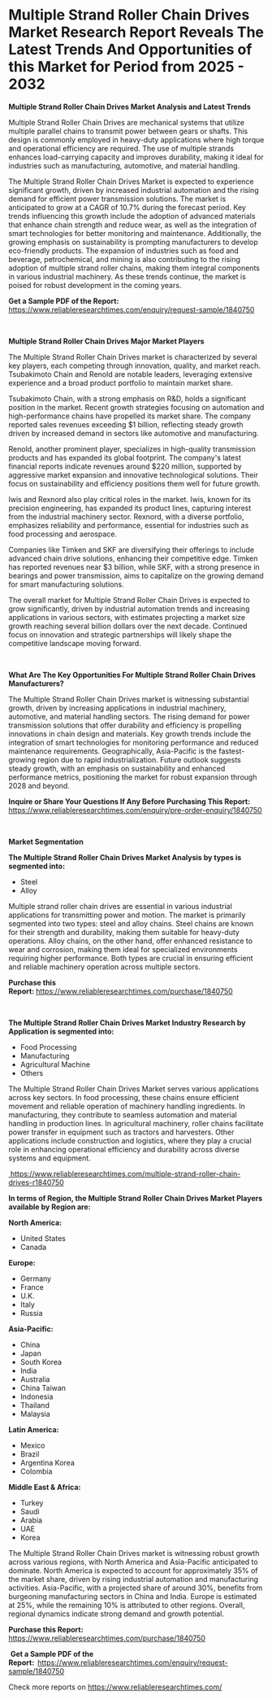 <p><h1>Multiple Strand Roller Chain Drives Market Research Report Reveals The Latest Trends And Opportunities of this Market for Period from 2025 - 2032</h1></p><p><strong>Multiple Strand Roller Chain Drives Market Analysis and Latest Trends</strong></p>
<p><p>Multiple Strand Roller Chain Drives are mechanical systems that utilize multiple parallel chains to transmit power between gears or shafts. This design is commonly employed in heavy-duty applications where high torque and operational efficiency are required. The use of multiple strands enhances load-carrying capacity and improves durability, making it ideal for industries such as manufacturing, automotive, and material handling.</p><p>The Multiple Strand Roller Chain Drives Market is expected to experience significant growth, driven by increased industrial automation and the rising demand for efficient power transmission solutions. The market is anticipated to grow at a CAGR of 10.7% during the forecast period. Key trends influencing this growth include the adoption of advanced materials that enhance chain strength and reduce wear, as well as the integration of smart technologies for better monitoring and maintenance. Additionally, the growing emphasis on sustainability is prompting manufacturers to develop eco-friendly products. The expansion of industries such as food and beverage, petrochemical, and mining is also contributing to the rising adoption of multiple strand roller chains, making them integral components in various industrial machinery. As these trends continue, the market is poised for robust development in the coming years.</p></p>
<p><strong>Get a Sample PDF of the Report:&nbsp;</strong> <a href="https://www.reliableresearchtimes.com/enquiry/request-sample/1840750?utm_campaign=2233&utm_medium=2&utm_source=Github&utm_content=ia&utm_term=12042025&utm_id=multiple-strand-roller-chain-drives">https://www.reliableresearchtimes.com/enquiry/request-sample/1840750</a></p>
<p>&nbsp;</p>
<p><strong>Multiple Strand Roller Chain Drives Major Market Players</strong></p>
<p><p>The Multiple Strand Roller Chain Drives market is characterized by several key players, each competing through innovation, quality, and market reach. Tsubakimoto Chain and Renold are notable leaders, leveraging extensive experience and a broad product portfolio to maintain market share. </p><p>Tsubakimoto Chain, with a strong emphasis on R&D, holds a significant position in the market. Recent growth strategies focusing on automation and high-performance chains have propelled its market share. The company reported sales revenues exceeding $1 billion, reflecting steady growth driven by increased demand in sectors like automotive and manufacturing.</p><p>Renold, another prominent player, specializes in high-quality transmission products and has expanded its global footprint. The company's latest financial reports indicate revenues around $220 million, supported by aggressive market expansion and innovative technological solutions. Their focus on sustainability and efficiency positions them well for future growth.</p><p>Iwis and Rexnord also play critical roles in the market. Iwis, known for its precision engineering, has expanded its product lines, capturing interest from the industrial machinery sector. Rexnord, with a diverse portfolio, emphasizes reliability and performance, essential for industries such as food processing and aerospace.</p><p>Companies like Timken and SKF are diversifying their offerings to include advanced chain drive solutions, enhancing their competitive edge. Timken has reported revenues near $3 billion, while SKF, with a strong presence in bearings and power transmission, aims to capitalize on the growing demand for smart manufacturing solutions.</p><p>The overall market for Multiple Strand Roller Chain Drives is expected to grow significantly, driven by industrial automation trends and increasing applications in various sectors, with estimates projecting a market size growth reaching several billion dollars over the next decade. Continued focus on innovation and strategic partnerships will likely shape the competitive landscape moving forward.</p></p>
<p>&nbsp;</p>
<p><strong>What Are The Key Opportunities For Multiple Strand Roller Chain Drives Manufacturers?</strong></p>
<p><p>The Multiple Strand Roller Chain Drives market is witnessing substantial growth, driven by increasing applications in industrial machinery, automotive, and material handling sectors. The rising demand for power transmission solutions that offer durability and efficiency is propelling innovations in chain design and materials. Key growth trends include the integration of smart technologies for monitoring performance and reduced maintenance requirements. Geographically, Asia-Pacific is the fastest-growing region due to rapid industrialization. Future outlook suggests steady growth, with an emphasis on sustainability and enhanced performance metrics, positioning the market for robust expansion through 2028 and beyond.</p></p>
<p><strong>Inquire or Share Your Questions If Any Before Purchasing This Report:</strong> <a href="https://www.reliableresearchtimes.com/enquiry/pre-order-enquiry/1840750?utm_campaign=2233&utm_medium=2&utm_source=Github&utm_content=ia&utm_term=12042025&utm_id=multiple-strand-roller-chain-drives">https://www.reliableresearchtimes.com/enquiry/pre-order-enquiry/1840750</a></p>
<p>&nbsp;</p>
<p><strong>Market Segmentation</strong></p>
<p><strong>The Multiple Strand Roller Chain Drives Market Analysis by types is segmented into:</strong></p>
<p><ul><li>Steel</li><li>Alloy</li></ul></p>
<p><p>Multiple strand roller chain drives are essential in various industrial applications for transmitting power and motion. The market is primarily segmented into two types: steel and alloy chains. Steel chains are known for their strength and durability, making them suitable for heavy-duty operations. Alloy chains, on the other hand, offer enhanced resistance to wear and corrosion, making them ideal for specialized environments requiring higher performance. Both types are crucial in ensuring efficient and reliable machinery operation across multiple sectors.</p></p>
<p><strong>Purchase this Report:&nbsp;</strong><a href="https://www.reliableresearchtimes.com/purchase/1840750?utm_campaign=2233&utm_medium=2&utm_source=Github&utm_content=ia&utm_term=12042025&utm_id=multiple-strand-roller-chain-drives">https://www.reliableresearchtimes.com/purchase/1840750</a></p>
<p>&nbsp;</p>
<p><strong>The Multiple Strand Roller Chain Drives Market Industry Research by Application is segmented into:</strong></p>
<p><ul><li>Food Processing</li><li>Manufacturing</li><li>Agricultural Machine</li><li>Others</li></ul></p>
<p><p>The Multiple Strand Roller Chain Drives Market serves various applications across key sectors. In food processing, these chains ensure efficient movement and reliable operation of machinery handling ingredients. In manufacturing, they contribute to seamless automation and material handling in production lines. In agricultural machinery, roller chains facilitate power transfer in equipment such as tractors and harvesters. Other applications include construction and logistics, where they play a crucial role in enhancing operational efficiency and durability across diverse systems and equipment.</p></p>
<p><a href="https://www.reliableresearchtimes.com/multiple-strand-roller-chain-drives-r1840750?utm_campaign=2233&utm_medium=2&utm_source=Github&utm_content=ia&utm_term=12042025&utm_id=multiple-strand-roller-chain-drives">&nbsp;https://www.reliableresearchtimes.com/multiple-strand-roller-chain-drives-r1840750</a></p>
<p><strong>In terms of Region, the Multiple Strand Roller Chain Drives Market Players available by Region are:</strong></p>
<p>
    <p> <strong> North America: </strong>
        <ul>
            <li>United States</li>
            <li>Canada</li>
        </ul>
        </p> 
    <p> <strong> Europe: </strong>
        <ul>
            <li>Germany</li>
            <li>France</li>
            <li>U.K.</li>
            <li>Italy</li>
            <li>Russia</li>
        </ul>
        </p> 
    <p> <strong> Asia-Pacific: </strong>
        <ul>
            <li>China</li>
            <li>Japan</li>
            <li>South Korea</li>
            <li>India</li>
            <li>Australia</li>
            <li>China Taiwan</li>
            <li>Indonesia</li>
            <li>Thailand</li>
            <li>Malaysia</li>
        </ul>
        </p> 
    <p> <strong> Latin America: </strong>
        <ul>
            <li>Mexico</li>
            <li>Brazil</li>
            <li>Argentina Korea</li>
            <li>Colombia</li>
        </ul>
        </p> 
    <p> <strong> Middle East & Africa: </strong>
        <ul>
            <li>Turkey</li>
            <li>Saudi</li>
            <li>Arabia</li>
            <li>UAE</li>
            <li>Korea</li>
        </ul>
    </p>
    </p>
<p><p>The Multiple Strand Roller Chain Drives market is witnessing robust growth across various regions, with North America and Asia-Pacific anticipated to dominate. North America is expected to account for approximately 35% of the market share, driven by rising industrial automation and manufacturing activities. Asia-Pacific, with a projected share of around 30%, benefits from burgeoning manufacturing sectors in China and India. Europe is estimated at 25%, while the remaining 10% is attributed to other regions. Overall, regional dynamics indicate strong demand and growth potential.</p></p>
<p><strong>Purchase this Report: </strong><a href="https://www.reliableresearchtimes.com/purchase/1840750?utm_campaign=2233&utm_medium=2&utm_source=Github&utm_content=ia&utm_term=12042025&utm_id=multiple-strand-roller-chain-drives">https://www.reliableresearchtimes.com/purchase/1840750</a></p>
<p>&nbsp;<strong>Get a Sample PDF of the Report:&nbsp;&nbsp;</strong><a href="https://www.reliableresearchtimes.com/enquiry/request-sample/1840750?utm_campaign=2233&utm_medium=2&utm_source=Github&utm_content=ia&utm_term=12042025&utm_id=multiple-strand-roller-chain-drives">https://www.reliableresearchtimes.com/enquiry/request-sample/1840750</a></p>
<p><strong></strong></p>
<p>Check more reports on <a href="https://www.reliableresearchtimes.com/?utm_campaign=2233&utm_medium=2&utm_source=Github&utm_content=ia&utm_term=12042025&utm_id=multiple-strand-roller-chain-drives">https://www.reliableresearchtimes.com/</a></p>